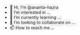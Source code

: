 - 👋 Hi, I’m @ananta-hazra
- 👀 I’m interested in ...
- 🌱 I’m currently learning ...
- 💞️ I’m looking to collaborate on ...
- 📫 How to reach me ...

<!---
ananta-hazra/ananta-hazra is a ✨ special ✨ repository because its `README.md` (this file) appears on your GitHub profile.
You can click the Preview link to take a look at your changes.
--->
